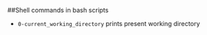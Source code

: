 ##Shell commands in  bash scripts

- ```0-current_working_directory```  prints present working directory

